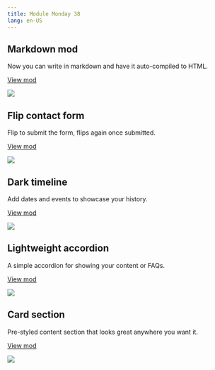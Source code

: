 ```yaml
---
title: Module Monday 38
lang: en-US
---
```


## Markdown mod

Now you can write in markdown and have it auto-compiled to HTML.

<a class="btn btn-sm" href="https://anymod.com/mod/markdown-mod-nkankl?h1=100&h2=100">View mod</a>

<a href="https://anymod.com/mod/markdown-mod-nkankl?h1=100&h2=100">
  <img src="https://res.cloudinary.com/component/image/upload/v1557074672/markdown_nfdcfo.png"/>
</a>

## Flip contact form

Flip to submit the form, flips again once submitted.

<a class="btn btn-sm" href="https://anymod.com/mod/flip-contact-form-mlnmnr?v=20">View mod</a>

<a href="https://anymod.com/mod/flip-contact-form-mlnmnr?v=20">
  <img src="https://res.cloudinary.com/component/image/upload/v1557074673/flip-form_orqymr.gif"/>
</a>

## Dark timeline

Add dates and events to showcase your history.

<a class="btn btn-sm" href="https://anymod.com/mod/linear-timeline-dark-kdlada?v=20">View mod</a>

<a href="https://anymod.com/mod/linear-timeline-dark-kdlada?v=20">
  <img src="https://res.cloudinary.com/component/image/upload/v1557074672/timeline_cqflh3.png"/>
</a>

## Lightweight accordion

A simple accordion for showing your content or FAQs.

<a class="btn btn-sm" href="https://anymod.com/mod/lightweight-accordion-nkanal?v=20">View mod</a>

<a href="https://anymod.com/mod/lightweight-accordion-nkanal?v=20">
  <img src="https://res.cloudinary.com/component/image/upload/v1557074674/accordion_a5lq8w.gif"/>
</a>

## Card section

Pre-styled content section that looks great anywhere you want it.

<a class="btn btn-sm" href="https://anymod.com/mod/card-section-left-lldalr?v=20">View mod</a>

<a href="https://anymod.com/mod/card-section-left-lldalr?v=20">
  <img src="https://res.cloudinary.com/component/image/upload/v1557074674/card-section_ojgu6g.png"/>
</a>
